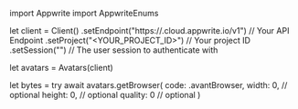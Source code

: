 import Appwrite
import AppwriteEnums

let client = Client()
    .setEndpoint("https://<REGION>.cloud.appwrite.io/v1") // Your API Endpoint
    .setProject("<YOUR_PROJECT_ID>") // Your project ID
    .setSession("") // The user session to authenticate with

let avatars = Avatars(client)

let bytes = try await avatars.getBrowser(
    code: .avantBrowser,
    width: 0, // optional
    height: 0, // optional
    quality: 0 // optional
)

